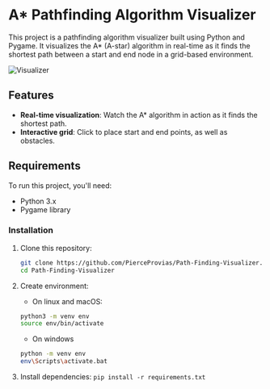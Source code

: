 # A* Pathfinding Algorithm Visualizer

This project is a pathfinding algorithm visualizer built using Python and Pygame. It visualizes the A* (A-star) algorithm in real-time as it finds the shortest path between a start and end node in a grid-based environment.

![Visualizer](https://github.com/user-attachments/assets/39b92ee6-3017-43ff-b3e2-d9de6ceeaafc)

## Features

- **Real-time visualization**: Watch the A* algorithm in action as it finds the shortest path.
- **Interactive grid**: Click to place start and end points, as well as obstacles.

## Requirements

To run this project, you'll need:

- Python 3.x
- Pygame library

### Installation

1. Clone this repository:
   ```bash
   git clone https://github.com/PierceProvias/Path-Finding-Visualizer.git
   cd Path-Finding-Visualizer
   ```

2. Create environment:
    - On linux and macOS:
    ```bash 
    python3 -m venv env
    source env/bin/activate
    ```
    - On windows
    ```bash
    python -m venv env
    env\Scripts\activate.bat
    ```

3. Install dependencies:
    `pip install -r requirements.txt`



